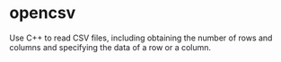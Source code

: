 # opencsv
Use C++ to read CSV files, including obtaining the number of rows and columns and specifying the data of a row or a column.
